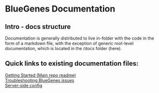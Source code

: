 # BlueGenes Documentation

## Intro - docs structure
Documentation is generally distributed to live in-folder with the code in the form of a markdown file, with the exception of generic root-level documentation, which is located in the /docs folder (here).

## Quick links to existing documentation files:

[Getting Started (Main repo readme)](https://github.com/intermine/bluegenes/blob/dev/README.md)  
[Troubleshooting BlueGenes issues](troubleshooting.md)  
[Server-side config](https://github.com/intermine/bluegenes/blob/dev/config/dev/README.md)  
